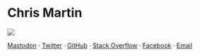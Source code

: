 # Chris Martin

<img src="${photo.jpg}" class="photo">

[Mastodon](https://icosahedron.website/@chris_martin) &middot;
[Twitter](https://twitter.com/chris__martin) &middot;
[GitHub](https://github.com/chris-martin) &middot;
[Stack Overflow](http://stackoverflow.com/users/402884) &middot;
[Facebook](https://www.facebook.com/ch.martin) &middot;
[Email](mailto:ch.martin@gmail.com)
